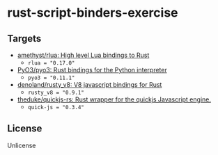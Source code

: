 # rust-script-binders-exercise

## Targets

* [amethyst/rlua: High level Lua bindings to Rust](https://github.com/amethyst/rlua)
  * `rlua = "0.17.0"`
* [PyO3/pyo3: Rust bindings for the Python interpreter](https://github.com/PyO3/pyo3)
  * `pyo3 = "0.11.1"`
* [denoland/rusty_v8: V8 javascript bindings for Rust](https://github.com/denoland/rusty_v8)
  * `rusty_v8 = "0.9.1"`
* [theduke/quickjs-rs: Rust wrapper for the quickjs Javascript engine.](https://github.com/theduke/quickjs-rs)
  * `quick-js = "0.3.4"`

## License

Unlicense

